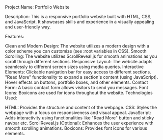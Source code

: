 Project Name: Portfolio Website

Description: This is a responsive portfolio website built with HTML, CSS, and JavaScript. It showcases skills and experience in a visually appealing and user-friendly way.

Features:

Clean and Modern Design: The website utilizes a modern design with a color scheme you can customize (see :root variables in CSS).
Smooth Scrolling: The website utilizes ScrollReveal.js for smooth animations as you scroll through different sections.
Responsive Layout: The website adapts seamlessly to different screen sizes using media queries.
Interactive Elements:
Clickable navigation bar for easy access to different sections.
"Read More" functionality to expand a section's content (using JavaScript).
Hover effects on buttons, portfolio boxes, and other elements.
Contact Form: A basic contact form allows visitors to send you messages.
Font Icons: Boxicons are used for icons throughout the website.
Technologies Used:

HTML: Provides the structure and content of the webpage.
CSS: Styles the webpage with a focus on responsiveness and visual appeal.
JavaScript: Adds interactivity using functionalities like "Read More" button and sticky navbar etc.
ScrollReveal.js (Optional): Enhances the user experience with smooth scrolling animations.
Boxicons: Provides font icons for various elements.
